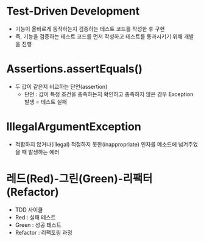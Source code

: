 # Test-Driven Development
- 기능이 올바르게 동작하는지 검증하는 테스트 코드를 작성한 후 구현
- 즉, 기능을 검증하는 테스트 코드를 먼저 작성하고 테스트를 통과시키기 위해 개발을 진행

# Assertions.assertEquals()
- 두 값이 같은지 비교하는 단언(assertion)
	- 단언 : 값이 특정 조건을 충족하는지 확인하고 충족하지 않은 경우 Exception 발생 = 테스트 실패


# IllegalArgumentException
- 적합하지 않거나(illegal) 적절하지 못한(inappropriate) 인자를 메소드에 넘겨주었을 때 발생하는 에러


# 레드(Red)-그린(Green)-리팩터(Refactor)
- TDD 사이클
- Red : 실패 테스트
- Green : 성공 테스트
- Refactor : 리팩토링 과정